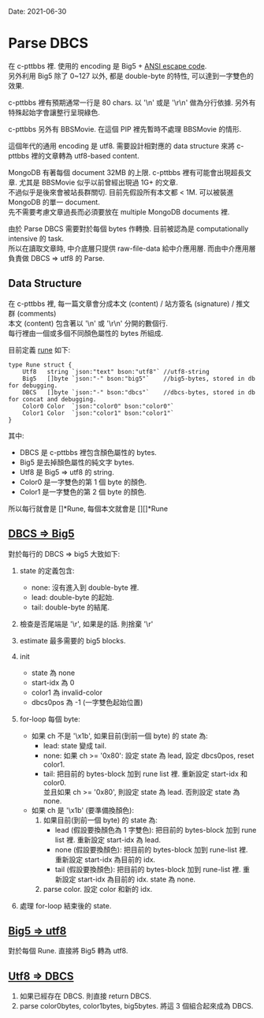 Date: 2021-06-30

# Parse DBCS

在 c-pttbbs 裡. 使用的 encoding 是 Big5 + [ANSI escape code](https://en.wikipedia.org/wiki/ANSI_escape_code). \
另外利用 Big5 除了 0~127 以外, 都是 double-byte 的特性, 可以達到一字雙色的效果.

c-pttbbs 裡有預期通常一行是 80 chars. 以 '\n' 或是 '\r\n' 做為分行依據. 另外有特殊起始字會讓整行呈現綠色.

c-pttbbs 另外有 BBSMovie. 在這個 PIP 裡先暫時不處理 BBSMovie 的情形.

這個年代的通用 encoding 是 utf8. 需要設計相對應的 data structure 來將 c-pttbbs 裡的文章轉為 utf8-based content.

MongoDB 有著每個 document 32MB 的上限. c-pttbbs 裡有可能會出現超長文章. 尤其是 BBSMovie 似乎以前曾經出現過 1G+ 的文章. \
不過似乎是後來會被站長群關切. 目前先假設所有本文都 < 1M. 可以被裝進 MongoDB 的單一 document. \
先不需要考慮文章過長而必須要放在 multiple MongoDB documents 裡.

由於 Parse DBCS 需要對於每個 bytes 作轉換. 目前被認為是 computationally intensive 的 task. \
所以在讀取文章時, 中介底層只提供 raw-file-data 給中介應用層. 而由中介應用層負責做 DBCS => utf8 的 Parse.


## Data Structure

在 c-pttbbs 裡, 每一篇文章會分成本文 (content) / 站方簽名 (signature) / 推文群 (comments) \
本文 (content) 包含著以 '\n' 或 '\r\n' 分開的數個行. \
每行裡由一個或多個不同顏色屬性的 bytes 所組成.

目前定義 [rune](https://github.com/Ptt-official-app/go-openbbsmiddleware/blob/main/types/rune.go) 如下:

```
type Rune struct {
    Utf8   string `json:"text" bson:"utf8"` //utf8-string
    Big5   []byte `json:"-" bson:"big5"`    //big5-bytes, stored in db for debugging.
    DBCS   []byte `json:"-" bson:"dbcs"`    //dbcs-bytes, stored in db for concat and debugging.
    Color0 Color  `json:"color0" bson:"color0"`
    Color1 Color  `json:"color1" bson:"color1"`
}
```

其中:

* DBCS 是 c-pttbbs 裡包含顏色屬性的 bytes.
* Big5 是去掉顏色屬性的純文字 bytes.
* Utf8 是 Big5 => utf8 的 string.
* Color0 是一字雙色的第 1 個 byte 的顏色.
* Color1 是一字雙色的第 2 個 byte 的顏色.

所以每行就會是 \[\]\*Rune, 每個本文就會是 \[\]\[\]\*Rune


## [DBCS => Big5](https://github.com/Ptt-official-app/go-openbbsmiddleware/blob/main/dbcs/dbcs.go#L148)

對於每行的 DBCS => big5 大致如下:

1. state 的定義包含:
    * none: 沒有進入到 double-byte 裡.
    * lead: double-byte 的起始.
    * tail: double-byte 的結尾.

1. 檢查是否尾端是 '\r', 如果是的話. 則捨棄 '\r'
2. estimate 最多需要的 big5 blocks.
3. init
    * state 為 none
    * start-idx 為 0
    * color1 為 invalid-color
    * dbcs0pos 為 -1 (一字雙色起始位置)
4. for-loop 每個 byte:
    * 如果 ch 不是 '\x1b', 如果目前(到前一個 byte) 的 state 為:
        * lead: state 變成 tail.
        * none: 如果 ch >= '0x80': 設定 state 為 lead, 設定 dbcs0pos, reset color1.
        * tail: 把目前的 bytes-block 加到 rune list 裡. 重新設定 start-idx 和 color0. \
                並且如果 ch >= '0x80', 則設定 state 為 lead. 否則設定 state 為 none.
    * 如果 ch 是 '\x1b' (要準備換顏色):
        1. 如果目前(到前一個 byte) 的 state 為:
            * lead (假設要換顏色為 1 字雙色): 把目前的 bytes-block 加到 rune list 裡. 重新設定 start-idx 為 lead.
            * none (假設要換顏色): 把目前的 bytes-block 加到 rune-list 裡. 重新設定 start-idx 為目前的 idx.
            * tail (假設要換顏色): 把目前的 bytes-block 加到 rune-list 裡. 重新設定 start-idx 為目前的 idx. state 為 none.
        2. parse color. 設定 color 和新的 idx.
5. 處理 for-loop 結束後的 state.


## [Big5 => utf8](https://github.com/Ptt-official-app/go-openbbsmiddleware/blob/main/dbcs/dbcs.go#L102)

對於每個 Rune. 直接將 Big5 轉為 utf8.


## [Utf8 => DBCS](https://github.com/Ptt-official-app/go-openbbsmiddleware/blob/main/dbcs/dbcs.go#L40)

1. 如果已經存在 DBCS. 則直接 return DBCS.
2. parse color0bytes, color1bytes, big5bytes. 將這 3 個組合起來成為 DBCS.
